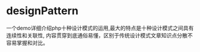 # designPattern
一个demo详细介绍php十种设计模式的运用,最大的特点是十种设计模式之间具有连续性和关联性, 内容贯穿到底通俗易懂，区别于传统设计模式文章知识点分散不容易掌握和对比。


